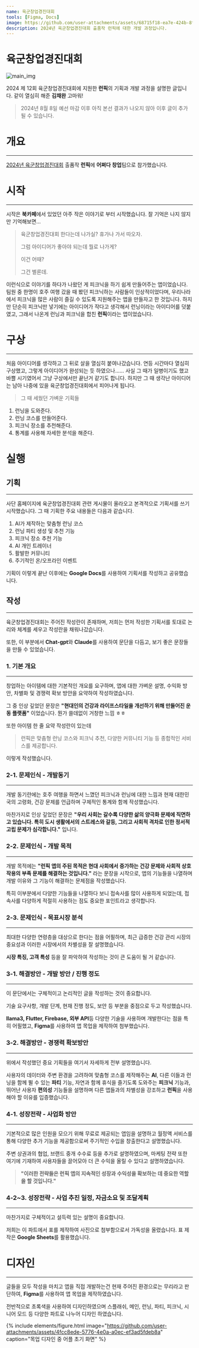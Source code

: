 ```yaml
---
name: 육군창업경진대회
tools: [Figma, Docs]
image: https://github.com/user-attachments/assets/68715f18-ea7e-424b-8f52-287ef6f2f567
description: 2024년 육군창업경진대회 출품작 런픽에 대한 개발 과정입니다.
---
```


# 육군창업경진대회
![main_img](https://github.com/user-attachments/assets/68715f18-ea7e-424b-8f52-287ef6f2f567)

2024 제 12회 육군창업경진대회에 지원한 **런픽**의 기획과 개발 과정을 설명한 글입니다.
같이 열심히 해준 **김채완** 고마워!
> 2024년 8월 8일 예선 마감 이후 아직 본선 결과가 나오지 않아 이후 글이 추가 될 수 있습니다.

# 개요
---

[2024년 육군창업경진대회](https://www.army-startup.co.kr/) 출품작 **런픽**에 **어쩌다 창업**팀으로 참가했습니다.

# 시작
---
시작은 **북카페**에서 있었던 아주 작은 이야기로 부터 시작했습니다. 잘 기억은 나지 않지만 기억해보면...

>육군창업경진대회 한다는데 나가실? 휴가나 가서 따오자.
>
>그럼 아이디어가 좋아야 되는데 뭘로 나가게?
>
>이건 어때?
>
>그건 별론데.

이런식으로 이야기를 하다가 나왔던 게 피크닉을 하기 쉽게 만들어주는 앱이었습니다. 팀원 중 한명이 호주 여행 갔을 때 봤던 피크닉하는 사람들이 인상적이었다며, 우리나라에서 피크닉을 많은 사람이 즐길 수 있도록 지원해주는 앱을 만들자고 한 것입니다. 하지만 단순히 피크닉만 넣기에는 아이디어가 작다고 생각해서 런닝이라는 아이디어를 덧붙였고, 그래서 나온게 런닝과 피크닉을 합친 **런픽**이라는 앱이었습니다.

# 구상
---
처음 아이디어를 생각하고 그 뒤로 살을 열심히 붙여나갔습니다. 연등 시간마다 열심히 구상했고, 그렇게 아이디어가 완성되는 듯 하였으나...... 사실 그 때가 일병이기도 했고 바쁠 시기였어서 그냥 구상에서만 끝난거 같기도 합니다. 하지만 그 때 생각난 아이디어는 남아 나중에 있을 육군창업경진대회에서 피어나게 됩니다.

> 그 때 세웠던 가벼운 기획들

1. 런닝을 도와준다.
2. 런닝 코스를 만들어준다.
3. 피크닉 장소를 추천해준다.
4. 통계를 사용해 자세한 분석을 해준다.

# 실행

## 기획
---
사단 홈페이지에 육군창업경진대회 관련 게시물이 올라오고 본격적으로 기획서를 쓰기 시작했습니다. 그 때 기획한 주요 내용들은 다음과 같습니다.

1. AI가 제작하는 맞춤형 런닝 코스
2. 런닝 파티 생성 및 추천 기능
3. 피크닉 장소 추천 기능
4. AI 개인 트레이너
5. 활발한 커뮤니티
6. 주기적인 온/오프라인 이벤트

기획이 이렇게 끝난 이후에는 **Google Docs**를 사용하여 기획서를 작성하고 공유했습니다.

## 작성
---
육군창업경진대회는 주어진 작성란이 존재하며, 저희는 먼저 작성한 기획서를 토대로 논리와 체계를 세우고 작성란을 채워나갔습니다.

또한, 이 부분에서 **Chat-gpt**와 **Claude**를 사용하여 문단을 다듬고, 보기 좋은 문장들을 만들 수 있었습니다.

### 1. 기본 개요
---
창업하는 아이템에 대한 기본적인 개요를 요구하며, 앱에 대한 가벼운 설명, 수익화 방안, 차별화 및 경쟁력 확보 방안을 요약하여 작성하였습니다.

그 중 인상 깊었던 문장은 **"현대인의 건강과 라이프스타일을 개선하기 위해 만들어진 운동 플랫폼"** 이었습니다. 뭔가 쓸데없이 거창한 느낌 ㅎㅎ
 
 또한 아이템 한 줄 요약 작성란이 있는데
 
 > 런픽은 맞춤형 런닝 코스와 피크닉 추천, 다양한 커뮤니티 기능 등 종합적인 서비스를 제공합니다.

이렇게 작성했습니다.

### 2-1. 문제인식 - 개발동기
---
개발 동기란에는 호주 여행을 하면서 느꼈던 피크닉과 런닝에 대한 느낌과 현재 대한민국의 고령화, 건강 문제를 언급하며 구체적인 통계와 함께 작성했습니다. 

마찬가지로 인상 깊었던 문장은 **"우리 사회는 갈수록 다양한 삶의 양극화 문제에 직면하고 있습니다. 특히 도시 생활에서의 스트레스와 갈등, 그리고 사회적 격차로 인한 정서적 고립 문제가 심각합니다."** 입니다.

### 2-2. 문제인식 - 개발 목적
---
개발 목적에는 **"런픽 앱의 주된 목적은 현대 사회에서 증가하는 건강 문제와 사회적 상호작용의 부족 문제를 해결하는 것입니다."** 라는 문장을 시작으로, 앱의 기능들을 나열하며 개발 이유와 그 기능이 해결하는 문제점을 작성했습니다.

특히 이부분에서 다양한 기능들을 나열하다 보니 접속사를 많이 사용하게 되었는데, 접속사를 다양하게 적절히 사용하는 점도 중요한 포인트라고 생각합니다.

### 2-3. 문제인식 - 목표시장 분석
---
최대한 다양한 연령층을 대상으로 한다는 점을 어필하며, 최근 급증한 건강 관리 시장의 중요성과 이러한 시장에서의 차별성을 잘 설명했습니다.

**시장 특징, 고객 특성** 등을 잘 파악하여 작성하는 것이 큰 도움이 될 거 같습니다.

### 3-1. 해결방안 - 개발 방안 / 진행 정도
---
이 문단에서는 구체적이고 논리적인 글을 작성하는 것이 중요합니다. 

기술 요구사항, 개발 단계, 현재 진행 정도, 보안 등 부분을 중점으로 두고 작성했습니다.

**llama3, Flutter, Firebase, 외부 API**등 다양한 기술을 사용하며 개발한다는 점을 특히 어필했고, **Figma**를 사용하여 앱 목업을 제작하여 첨부했습니다.

### 3-2. 해결방안 - 경쟁력 확보방안
---
위에서 작성했던 중요 기획들을 여기서 자세하게 전부 설명했습니다.

사용자의 데이터와 주변 환경을 고려하여 맞춤형 코스를 제작해주는 **AI**, 다른 이들과 런닝을 함께 뛸 수 있는 **파티** 기능, 자연과 함께 휴식을 즐기도록 도와주는 **피크닉** 기능과, 뛰어난 사용자 **편의성** 기능들을 설명하며 다른 앱들과의 차별성을 강조하고 **런픽**을 사용해야 할 이유를 입증했습니다.

### 4-1. 성장전략 - 사업화 방안
---
기본적으로 많은 인원을 모으기 위해 무료로 제공되는 앱임을 설명하고 월정액 서비스를 통해 다양한 추가 기능을 제공함으로써 주기적인 수입을 창출한다고 설명했습니다.

주변 상권과의 협업, 브랜드 중개 수수료 등을 추가로 설명하였으며, 마케팅 전략 또한 여기에 기재하여 사용자들을 끌어모아 더 큰 수익을 올릴 수 있다고 설명하였습니다.

> **"이러한 전략들은 런픽 앱의 지속적인 성장과 수익성을 확보하는 데 중요한 역할을 할 것입니다."**

### 4-2~3. 성장전략 - 사업 추진 일정, 자금소요 및 조달계획
---
마찬가지로 구체적이고 설득력 있는 설명이 중요합니다.

저희는 이 파트에서 표를 제작하여 사진으로 첨부함으로서 가독성을 올렸습니다. 표 제작은 **Google Sheets**를 활용했습니다.

# 디자인
---
글들을 모두 작성을 마치고 앱을 직접 개발하는건 현재 주어진 환경으로는 무리라고 판단하여, **Figma**를 사용하여 앱 목업을 제작하였습니다.

전반적으로 초록색을 사용하여 디자인하였으며 스플래쉬, 메인, 런닝, 파티, 피크닉, 시니어 모드 등 다양한 파트로 나누어 디자인 하였습니다.

{% include elements/figure.html image="https://github.com/user-attachments/assets/4fcc8ede-5776-4e0a-a0ec-ef3ad5fdeb8a" caption="목업 디자인 중 어플 초기 화면" %}
